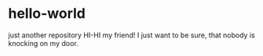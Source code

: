 # hello-world
just another repository
HI-HI my friend!
I just want to be sure, that nobody is knocking on my door.

